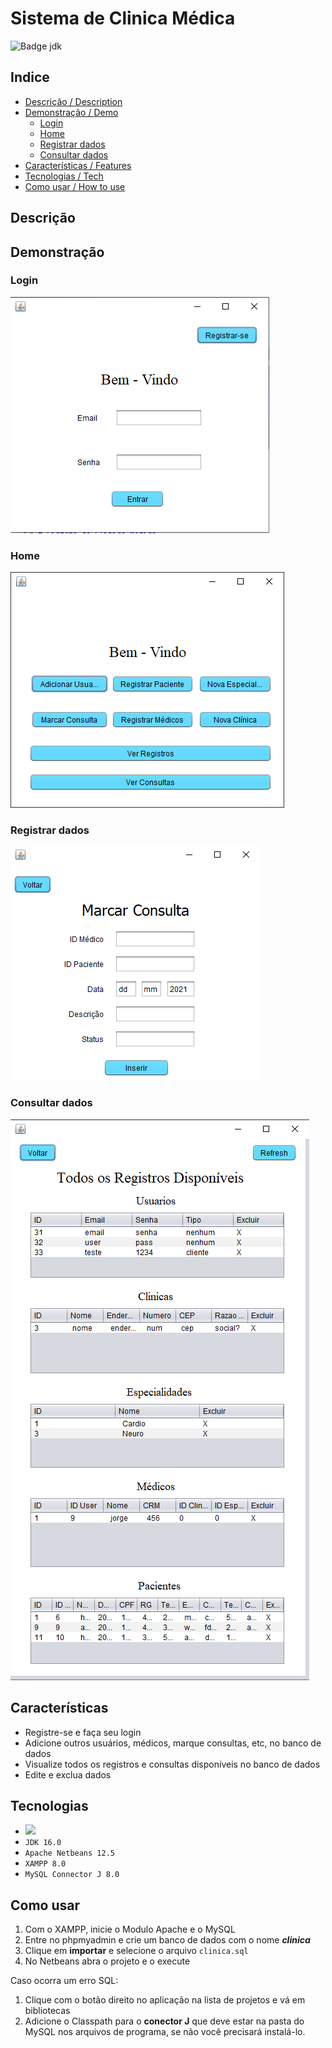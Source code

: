# Sistema de Clinica Médica
![Badge jdk](https://img.shields.io/badge/jdk-16.0-orange)

## Indice
* [Descrição / Description](#descrição)
* [Demonstração / Demo](#demonstração)
    * [Login](##login)
    * [Home](##home)
    * [Registrar dados](##registrar-dados)
    * [Consultar dados](##consultar-dados)
* [Características / Features](#características)
* [Tecnologias / Tech](#tecnologias)
* [Como usar / How to use](#Como-usar)

## Descrição


## Demonstração

### Login

![Tela a mensagem 'Bem-vindo', campos para email e senha, e botões para 'entrar' ou 'registrar-se'.](/demo/login.png)

### Home

![Tela a mensagem 'Bem-vindo' e botões para adicionar usuário, registrar paciente, registrar médicos, adicionar nova especialidade, nova clinica, marcar consulta, ver registro e ver consultas.](/demo/home.png)

### Registrar dados

![Tela a mensagem 'Marcar Consulta', campos para escrever o ID do médico, ID do paciente, data, descrição e status, e um botão para inserir.](/demo/registrar-dados.png)

### Consultar dados

![Tela a mensagem 'Todos os Registros Disponíveis', acima um botão para voltar e outro para reiniciar, abaixo tabelas de informações dos usuários, clinicas, especialidades, médicos e pacientes](/demo/consultar-dados.png)

## Características

- Registre-se e faça seu login
- Adicione outros usuários, médicos, marque consultas, etc, no banco de dados
- Visualize todos os registros e consultas disponíveis no banco de dados
- Edite e exclua dados


## Tecnologias

- <img src="https://cdn.jsdelivr.net/gh/devicons/devicon/icons/java/java-original.svg"  width="25px" height="auto" />
- `JDK 16.0`
- `Apache Netbeans 12.5`
- `XAMPP 8.0`
- `MySQL Connector J 8.0`


## Como usar

1. Com o XAMPP, inicie o Modulo Apache e o MySQL
2. Entre no phpmyadmin e crie um banco de dados com o nome _**clinica**_
3. Clique em **importar** e selecione o arquivo `clinica.sql`
4. No Netbeans abra o projeto e o execute

Caso ocorra um erro SQL:

1. Clique com o botão direito no aplicação na lista de projetos e vá em bibliotecas
2. Adicione o Classpath para o **conector J** que deve estar na pasta do MySQL nos arquivos de programa, se não você precisará instalá-lo.

